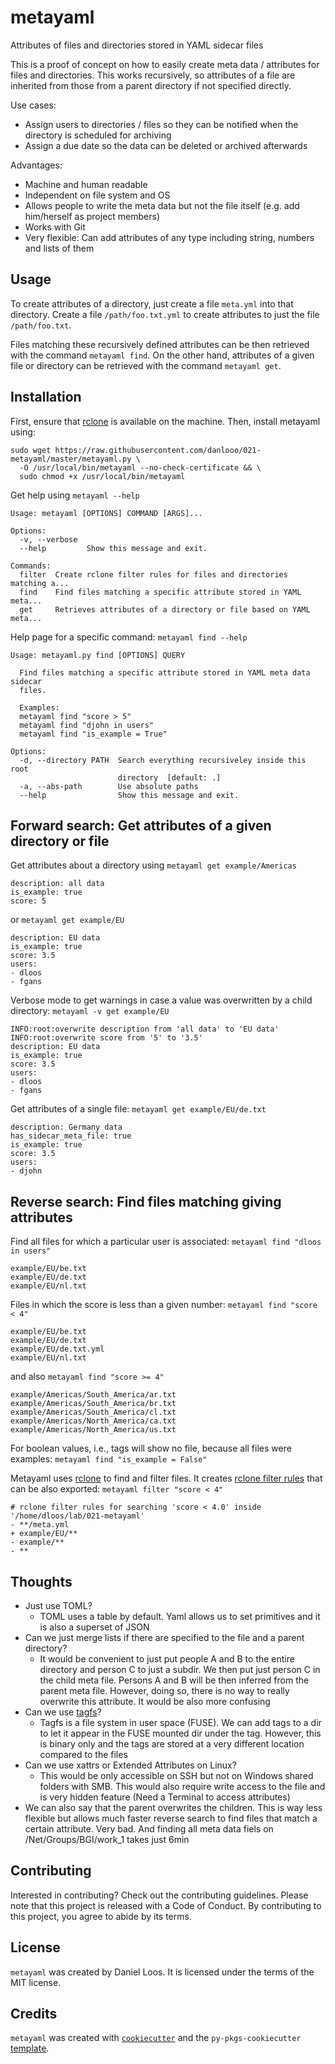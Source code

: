 # metayaml

Attributes of files and directories stored in YAML sidecar files


This is a proof of concept on how to easily create meta data / attributes for files and directories.
This works recursively, so attributes of a file are inherited from those from a parent directory if not specified directly.

Use cases:

- Assign users to directories / files so they can be notified when the directory is scheduled for archiving
- Assign a due date so the data can be deleted or archived afterwards

Advantages:

- Machine and human readable
- Independent on file system and OS
- Allows people to write the meta data but not the file itself (e.g. add him/herself as project members)
- Works with Git
- Very flexible: Can add attributes of any type including string, numbers and lists of them

## Usage

To create attributes of a directory, just create a file `meta.yml` into that directory.
Create a file `/path/foo.txt.yml` to create attributes to just the file `/path/foo.txt`.

Files matching these recursively defined attributes can be then retrieved with the command `metayaml find`.
On the other hand, attributes of a given file or directory can be retrieved with the command `metayaml get`.

## Installation

First, ensure that [rclone](https://github.com/rclone/rclone) is available on the machine. Then, install metayaml using:

```
sudo wget https://raw.githubusercontent.com/danlooo/021-metayaml/master/metayaml.py \
  -O /usr/local/bin/metayaml --no-check-certificate && \
  sudo chmod +x /usr/local/bin/metayaml
```

Get help using `metayaml --help`

```
Usage: metayaml [OPTIONS] COMMAND [ARGS]...

Options:
  -v, --verbose
  --help         Show this message and exit.

Commands:
  filter  Create rclone filter rules for files and directories matching a...
  find    Find files matching a specific attribute stored in YAML meta...
  get     Retrieves attributes of a directory or file based on YAML meta...
```

Help page for a specific command: `metayaml find --help`

```
Usage: metayaml.py find [OPTIONS] QUERY

  Find files matching a specific attribute stored in YAML meta data sidecar
  files.

  Examples:
  metayaml find "score > 5"
  metayaml find "djohn in users"
  metayaml find "is_example = True"

Options:
  -d, --directory PATH  Search everything recursiveley inside this root
                        directory  [default: .]
  -a, --abs-path        Use absolute paths
  --help                Show this message and exit.
```

## Forward search: Get attributes of a given directory or file

Get attributes about a directory using `metayaml get example/Americas`

```
description: all data
is_example: true
score: 5
```

or `metayaml get example/EU`

```
description: EU data
is_example: true
score: 3.5
users:
- dloos
- fgans
```

Verbose mode to get warnings in case a value was overwritten by a child directory: `metayaml -v get example/EU`

```
INFO:root:overwrite description from 'all data' to 'EU data'
INFO:root:overwrite score from '5' to '3.5'
description: EU data
is_example: true
score: 3.5
users:
- dloos
- fgans
```

Get attributes of a single file: `metayaml get example/EU/de.txt`

```
description: Germany data
has_sidecar_meta_file: true
is_example: true
score: 3.5
users:
- djohn
```

## Reverse search: Find files matching giving attributes

Find all files for which a particular user is associated:
`metayaml find "dloos in users"`

```
example/EU/be.txt
example/EU/de.txt
example/EU/nl.txt
```

Files in which the score is less than a given number: `metayaml find "score < 4"`

```
example/EU/be.txt
example/EU/de.txt
example/EU/de.txt.yml
example/EU/nl.txt
```

and also `metayaml find "score >= 4"`

```
example/Americas/South_America/ar.txt
example/Americas/South_America/br.txt
example/Americas/South_America/cl.txt
example/Americas/North_America/ca.txt
example/Americas/North_America/us.txt
```

For boolean values, i.e., tags will show no file, because all files were examples: `metayaml find "is_example = False"`

Metayaml uses [rclone](https://github.com/rclone/rclone) to find and filter files.
It creates [rclone filter rules](https://rclone.org/filtering/) that can be also exported: `metayaml filter "score < 4"`

```
# rclone filter rules for searching 'score < 4.0' inside '/home/dloos/lab/021-metayaml'
- **/meta.yml
+ example/EU/**
- example/**
- **
```

## Thoughts

- Just use TOML?
  - TOML uses a table by default. Yaml allows us to set primitives and it is also a superset of JSON
- Can we just merge lists if there are specified to the file and a parent directory?
  - It would be convenient to just put people A and B to the entire directory and person C to just a subdir. We then put just person C in the child meta file. Persons A and B will be then inferred from the parent meta file. However, doing so, there is no way to really overwrite this attribute. It would be also more confusing
- Can we use [tagfs](https://github.com/loglob/tagfs)?
  - Tagfs is a file system in user space (FUSE). We can add tags to a dir to let it appear in the FUSE mounted dir under the tag. However, this is binary only and the tags are stored at a very different location compared to the files
- Can we use xattrs or Extended Attributes on Linux?
  - This would be only accessible on SSH but not on Windows shared folders with SMB. This would also require write access to the file and is very hidden feature (Need a Terminal to access attributes)
- We can also say that the parent overwrites the children. This is way less flexible but allows much faster reverse search to find files that match a certain attribute. Very bad. And finding all meta data fiels on /Net/Groups/BGI/work_1 takes just 6min

## Contributing

Interested in contributing? Check out the contributing guidelines. Please note that this project is released with a Code of Conduct. By contributing to this project, you agree to abide by its terms.

## License

`metayaml` was created by Daniel Loos. It is licensed under the terms of the MIT license.

## Credits

`metayaml` was created with [`cookiecutter`](https://cookiecutter.readthedocs.io/en/latest/) and the `py-pkgs-cookiecutter` [template](https://github.com/py-pkgs/py-pkgs-cookiecutter).
